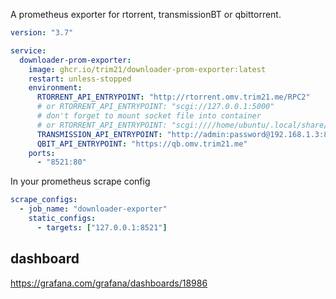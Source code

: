 A prometheus exporter for rtorrent, transmissionBT or qbittorrent.

```yaml
version: "3.7"

service:
  downloader-prom-exporter:
    image: ghcr.io/trim21/downloader-prom-exporter:latest
    restart: unless-stopped
    environment:
      RTORRENT_API_ENTRYPOINT: "http://rtorrent.omv.trim21.me/RPC2"
      # or RTORRENT_API_ENTRYPOINT: "scgi://127.0.0.1:5000"
      # don't forget to mount socket file into container
      # or RTORRENT_API_ENTRYPOINT: "scgi:////home/ubuntu/.local/share/.rtorrent.sock"
      TRANSMISSION_API_ENTRYPOINT: "http://admin:password@192.168.1.3:8080"
      QBIT_API_ENTRYPOINT: "https://qb.omv.trim21.me"
    ports:
      - "8521:80"
```

In your prometheus scrape config

```yaml
scrape_configs:
  - job_name: "downloader-exporter"
    static_configs:
      - targets: ["127.0.0.1:8521"]
```

## dashboard

https://grafana.com/grafana/dashboards/18986
